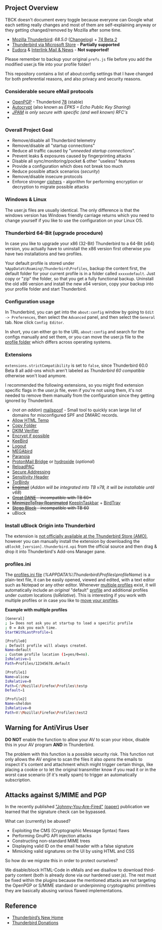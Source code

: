 ## Project Overview

TBCK doesn't document every toggle because everyone can Google what each setting really changes and most of them are self-explaining anyway or they getting changed/removed by Mozilla after some time.

* [Mozilla Thunderbird](https://www.thunderbird.net/en-US/): _68.5.0_ ([Changelog](https://www.thunderbird.net/en-US/thunderbird/68.5.0/releasenotes/)) + [74 Beta 2](https://www.thunderbird.net/en-US/thunderbird/74.0beta/releasenotes/)
* [Thunderbird via Microsoft Store](https://www.microsoft.com/en-us/p/thunderbird/9pcvbx66llqf?activetab=pivot%3Aoverviewtab) - **Partially supported**
* [Eudora](https://wiki.mozilla.org/Eudora_Releases) & [Interlink Mail & News](https://binaryoutcast.com/projects/interlink/) - **Not supported!** 

Please remember to backup your original `prefs.js` file before you add the modified user.js file into your profile folder! 

This repository contains a list of about:config settings that I have changed for both preferential reasons, and also privacy and security reasons.

### Considerable secure eMail protocols
- [OpenPGP](https://www.zdnet.com/article/thunderbird-to-add-built-in-support-for-openpgp-email-encryption-standard/) - Thunderbird [78](https://blog.thunderbird.net/2019/10/thunderbird-enigmail-and-openpgp/) (stable)
- [Autocrypt](https://en.wikipedia.org/wiki/Autocrypt) (also known as _EPKS = Echo Public Key Sharing_)
- _[JPAM](https://ietf.org/blog/jmap/) is only secure with specific (and well known) RFC's_
- 

### Overall Project Goal

* Remove/disable all Thunderbird telemetry
* Remove/disable all "startup connections"
* Reduce all traffic caused by "_unneeded startup connections_".
* Prevent leaks & exposures caused by fingerprinting attacks
* Disable all sync/monitoring/pocket & other "useless" features
* Provide a configuration which does not break too much
* Reduce possible attack scenarios (_security_)
* Remove/disable insecure protocols
* Enforce stronger [ciphers](https://en.wikipedia.org/wiki/Cipher) -  algorithm for performing encryption or decryption to migrate possible attacks

### Windows & Linux

The user.js files are  usually identical. The only difference is that the windows version has
Windows friendly carriage returns which you need to change yourself if you like to use the configuration on your Linux OS.


### Thunderbird 64-Bit (upgrade procedure)

In case you like to upgrade your x86 (32-Bit) Thunderbird to a 64-Bit (x64) version, you actually have to uninstall the x86 version first otherwise you have two installations and two profiles. 

Your default profile is stored under `%AppData%\Roaming\Thunderbird\Profiles`, backup the content first, the default folder for your current profile is in a folder called `xxxxxdefault`. Just copy or "zip" the folder, so that you get a fully functional backup. Uninstall the old x86 version and install the new x64 version, copy your backup into your profile folder and start Thunderbird.


### Configuration usage

In Thunderbird, you can get into the `about:config` window by going to
`Edit -> Preferences`, then select the `Advanced` panel, and then select the
`General` tab. Now click `Config Editor`.

In short, you can either go to the URL `about:config` and search for the configs
manually and set them, or you can move the user.js file to the
[profile folder](http://kb.mozillazine.org/Profile_folder) which differs across
operating systems.

### Extensions

`extensions.strictCompatibility` is set to `false`, since Thunderbird 60.0 Beta 8 all add-ons which aren't labeled as _Thunderbird 60 compatible_ otherwise won't load anymore.

I recommended the following extensions, so you might find extension specific flags in the _user.js_ file, even if you're not using them, it's not needed to remove them manually from the configuration since they getting ignored by Thunderbird.

* (_not an addon_) [mailspoof](https://github.com/serain/mailspoof) - Small tool to quickly scan large list of domains for misconfigured SPF and DMARC records.
* [Allow HTML Temp](https://addons.thunderbird.net/EN-US/thunderbird/addon/allow-html-temp/)
* [Copy Folder](https://addons.mozilla.org/en-US/thunderbird/addon/copy-folder/?src=cb-dl-popular)
* [DKIM Verifier](https://addons.thunderbird.net/EN-US/thunderbird/addon/dkim-verifier/)
* [Encrypt if possible](https://addons.mozilla.org/EN-US/thunderbird/addon/encrypt-if-possible/?src=cb-dl-users) 
* [KeeBird](https://addons.mozilla.org/en-US/thunderbird/addon/keebird/?src=cb-dl-recentlyadded)
* [Logout](https://addons.mozilla.org/en-US/thunderbird/addon/logout/?src=cb-dl-popular)
* [MEGAbird](https://addons.mozilla.org/EN-US/thunderbird/addon/megabird/?src=cb-dl-users)
* [Paranoia](https://addons.thunderbird.net/EN-US/thunderbird/addon/paranoia/)
* [ProtonMail Bridge](https://protonmail.com/bridge/) or [hydroxide](https://github.com/emersion/hydroxide) (_optional_)
* [ReloadPAC](https://addons.mozilla.org/en-US/thunderbird/addon/reloadpac/?src=cb-dl-created)
* [Secure Addressing](https://addons.mozilla.org/en-US/thunderbird/addon/secure-addressing/?src=cb-dl-created)
* [Sensitivity Header](https://addons.mozilla.org/en-US/thunderbird/addon/sensitivity-header/?src=cb-dl-popular)
* [TorBirdy](https://addons.mozilla.org/en-US/thunderbird/addon/torbirdy/?src=cb-dl-created) 
* ~~[Engimail](https://addons.mozilla.org/en-US/thunderbird/addon/enigmail/?src=cb-dl-mostpopular)~~ (_Addon will be integrated into TB v78, it will be installable until v68_)
* ~~[Great DANE](https://addons.mozilla.org/en-US/thunderbird/addon/great-dane-smime/?src=cb-dl-recentlyadded) - incompatible with TB 60+~~
* ~~[MinimizeToTray Reanimated](https://addons.thunderbird.net/en-US/thunderbird/addon/minimizetotray-reanimated/?src=ss)~~ [KeepInTaskbar](https://addons.thunderbird.net/en-US/thunderbird/addon/keep-in-taskbar/) + [BirdTray](https://github.com/gyunaev/birdtray/releases)
* ~~[Stego Block](https://addons.mozilla.org/en-US/thunderbird/addon/stego-block/?src=cb-dl-popular) - incompatible with TB 60~~
* uBlock


### Install uBlock Origin into Thunderbird

The extension is [not officially available at the Thunderbird Store (AMO)](https://github.com/gorhill/uBlock/issues/3698), however you can manually install the extension by downloading the `uBlock0_[version].thunderbird.xpi` from the official source and then drag & drop it into Thunderbird's Add-ons Manager pane.


### profiles.ini

The [profiles.ini file](http://kb.mozillazine.org/Profiles.ini_file) (_%APPDATA%\Thunderbird\Profiles\profileName_) is a plain-text file, it can be easily opened, viewed and edited, with a text editor such as Notepad or any other editor. Whenever [multiple profiles](http://kb.mozillazine.org/Profile_in_use#Check_the_profile_folder_name_and_location) exist, it will automatically include an _original_ "default" [profile](http://kb.mozillazine.org/Profile_folder_-_Thunderbird) and additional profiles under _custom_ locations (_IsRelative_). This is interesting if you work with multiple profiles or in case you like to [move your profiles](http://kb.mozillazine.org/Moving_your_profile_folder_-_Thunderbird).

**Example with multiple profiles**
```sh
[General]
; 1= Does not ask you at startup to load a specific profile
; 0 = Ask you each time.
StartWithLastProfile=1

[Profile0]
; Default profile will always created.
Name=default
; Custom profile location (1=yes/0=no).
IsRelative=1
Path=Profiles/12345678.default

[Profile1]
Name=alicew
IsRelative=0
Path=C:\Mozilla\Firefox\Profiles\testp
Default=1

[Profile2]
Name=sheldon
IsRelative=0
Path=V:\Mozilla\Firefox\Profiles\test2
```


## Warning for AntiVirus User

**DO NOT** enable the function to allow your AV to scan your inbox, disable this in your AV program **AND** in Thunderbird. 

The problem with this function is a possible security risk. This function not only allows the AV engine to scan the files it also _opens_ the emails to inspect it's content and attachment which might trigger certain things, like placing a cookie or to let the original transmitter know if you read it or in the worst case scenario (if it's really spam) to trigger an automatically subscription.

## Attacks against S/MIME and PGP

In the recently published ["Johnny-You-Are-Fired"](https://github.com/RUB-NDS/Johnny-You-Are-Fired) [(paper)](https://github.com/RUB-NDS/Johnny-You-Are-Fired/blob/master/paper/johnny-fired.pdf) publication we learned that the signature check can be bypassed. 

What can (currently) be abused?
* Exploiting the CMS (Cryptographic Message Syntax) flaws
* Performing GnuPG API injection attacks
* Constructing non-standard MIME trees
* Displaying valid ID on the email header with a false signature
* Mimicking valid signatures on the UI by using HTML and CSS


So how do we migrate this in order to protect ourselves? 

We disable/block HTML-Code in eMails and we disallow to download third-party content (both is already done via our hardened user.js). The rest must be fixed within the plugins because the mentioned attacks are not targeting the OpenPGP or S/MIME standard or underpinning cryptographic primitives they are basically abusing various flawed implementations.

## Reference
* [Thunderbird’s New Home](https://blog.thunderbird.net/2020/01/thunderbirds-new-home/)
* [Thunderbird Donations](https://give.thunderbird.net/en-US/)
